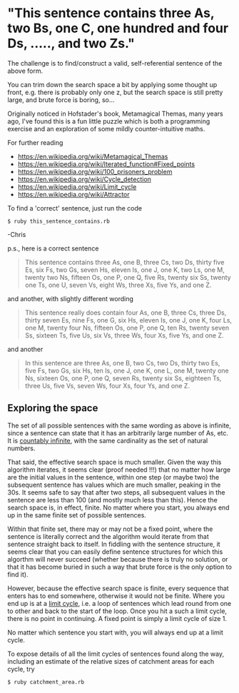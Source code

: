 # "This sentence contains three As, two Bs, one C, one hundred and four Ds, ....., and two Zs."

The challenge is to find/construct a valid, self-referential sentence of the above form. 

You can trim down the search space a bit by applying some thought up front, e.g. there is probably only one z, but the search space is still pretty large, and brute force is boring, so... 

Originally noticed in Hofstader's book, Metamagical Themas, many years ago, I've found this is a fun little puzzle which is both a programming exercise and an exploration of some mildly counter-intuitive maths.

For further reading

   * https://en.wikipedia.org/wiki/Metamagical_Themas
   * https://en.wikipedia.org/wiki/Iterated_function#Fixed_points
   * https://en.wikipedia.org/wiki/100_prisoners_problem
   * https://en.wikipedia.org/wiki/Cycle_detection
   * https://en.wikipedia.org/wiki/Limit_cycle
   * https://en.wikipedia.org/wiki/Attractor

To find a 'correct' sentence, just run the code

`$ ruby this_sentence_contains.rb`

-Chris

p.s., here is a correct sentence

> This sentence contains three As, one B, three Cs, two Ds, thirty five Es, six Fs, two Gs, seven Hs, eleven Is, one J, one K, two Ls, one M, twenty two Ns, fifteen Os, one P, one Q, five Rs, twenty six Ss, twenty one Ts, one U, seven Vs, eight Ws, three Xs, five Ys, and one Z.

and another, with slightly different wording

> This sentence really does contain four As, one B, three Cs, three Ds, thirty seven Es, nine Fs, one G, six Hs, eleven Is, one J, one K, four Ls, one M, twenty four Ns, fifteen Os, one P, one Q, ten Rs, twenty seven Ss, sixteen Ts, five Us, six Vs, three Ws, four Xs, five Ys, and one Z.

and another

> In this sentence are three As, one B, two Cs, two Ds, thirty two Es, five Fs, two Gs, six Hs, ten Is, one J, one K, one L, one M, twenty one Ns, sixteen Os, one P, one Q, seven Rs, twenty six Ss, eighteen Ts, three Us, five Vs, seven Ws, four Xs, four Ys, and one Z.

## Exploring the space

The set of all possible sentences with the same wording as above is infinite, since a sentence can state that it has an arbitrarily large number of As, etc. It is [countably infinite](https://en.wikipedia.org/wiki/Countable_set), with the same cardinality as the set of natural numbers.

That said, the effective search space is much smaller. Given the way this algorithm iterates, it seems clear (proof needed !!!) that no matter how large are the initial values in the sentence, within one step (or maybe two) the subsequent sentence has values which are much smaller, peaking in the 30s. It seems safe to say that after two steps, all subsequent values in the sentence are less than 100 (and mostly much less than this). Hence the search space is, in effect, finite. No matter where you start, you always end up in the same finite set of possible sentences.

Within that finite set, there may or may not be a fixed point, where the sentence is literally correct and the algorithm would iterate from that sentence straight back to itself. In fiddling with the sentence structure, it seems clear that you can easily define sentence structures for which this algorthm will never succeed (whether because there is truly no solution, or that it has become buried in such a way that brute force is the only option to find it). 

However, because the effective search space is finite, every sequence that enters has to end somewhere, otherwise it would not be finite. Where you end up is at a [limit cycle](https://en.wikipedia.org/wiki/Limit_cycle), i.e. a loop of sentences which lead round from one to other and back to the start of the loop. Once you hit a such a limit cycle, there is no point in continuing. A fixed point is simply a limit cycle of size 1.

No matter which sentence you start with, you will always end up at a limit cycle. 

To expose details of all the limit cycles of sentences found along the way, including an estimate of the relative sizes of catchment areas for each cycle, try

`$ ruby catchment_area.rb`

